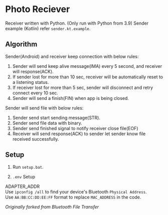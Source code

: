 
Photo Reciever
==============

Receiver written with Python. (Only run with Python from 3.9)
Sender example (Kotlin) refer `sender.kt.example`.


Algorithm
---------

Sender(Android) and receiver keep connection with below rules:

1. Sender will send keep alive message(IMA) every 5 second, and receiver will response(ACK).
2. If sender lost for more than 10 sec, receiver will be automatically reset to a listening status.
3. If receiver lost for more than 5 sec, sender will disconnect and retry connect every 10 sec.
4. Sender will send a finish(FIN) when app is being closed.

Sender will send file with below rules:

1. Sender send start sending message(STR).
2. Sender send file data with binary.
3. Sender send finished signal to notify receiver close file(EOF)
4. Receiver will send response(ACK) to sender let sender know file received successfully.


Setup
-----

1. Run `setup.bat`.  

2. `.env` Setup  

ADAPTER_ADDR  
Use `ipconfig /all` to find your device's Bluetooth `Physical Address`.  
Use `AA:BB:CC:DD:EE:FF` format to replace `MAC_ADDRESS` in the code.  


_Originally forked from Bluetooth File Transfer_